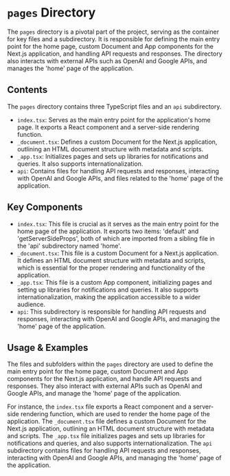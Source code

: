 
# `pages` Directory

The `pages` directory is a pivotal part of the project, serving as the container for key files and a subdirectory. It is responsible for defining the main entry point for the home page, custom Document and App components for the Next.js application, and handling API requests and responses. The directory also interacts with external APIs such as OpenAI and Google APIs, and manages the 'home' page of the application.

## Contents

The `pages` directory contains three TypeScript files and an `api` subdirectory.

- `index.tsx`: Serves as the main entry point for the application's home page. It exports a React component and a server-side rendering function.
- `_document.tsx`: Defines a custom Document for the Next.js application, outlining an HTML document structure with metadata and scripts.
- `_app.tsx`: Initializes pages and sets up libraries for notifications and queries. It also supports internationalization.
- `api`: Contains files for handling API requests and responses, interacting with OpenAI and Google APIs, and files related to the 'home' page of the application.

## Key Components

- `index.tsx`: This file is crucial as it serves as the main entry point for the home page of the application. It exports two items: 'default' and 'getServerSideProps', both of which are imported from a sibling file in the 'api' subdirectory named 'home'.
- `_document.tsx`: This file is a custom Document for a Next.js application. It defines an HTML document structure with metadata and scripts, which is essential for the proper rendering and functionality of the application.
- `_app.tsx`: This file is a custom App component, initializing pages and setting up libraries for notifications and queries. It also supports internationalization, making the application accessible to a wider audience.
- `api`: This subdirectory is responsible for handling API requests and responses, interacting with OpenAI and Google APIs, and managing the 'home' page of the application.

## Usage & Examples

The files and subfolders within the `pages` directory are used to define the main entry point for the home page, custom Document and App components for the Next.js application, and handle API requests and responses. They also interact with external APIs such as OpenAI and Google APIs, and manage the 'home' page of the application.

For instance, the `index.tsx` file exports a React component and a server-side rendering function, which are used to render the home page of the application. The `_document.tsx` file defines a custom Document for the Next.js application, outlining an HTML document structure with metadata and scripts. The `_app.tsx` file initializes pages and sets up libraries for notifications and queries, and also supports internationalization. The `api` subdirectory contains files for handling API requests and responses, interacting with OpenAI and Google APIs, and managing the 'home' page of the application.
